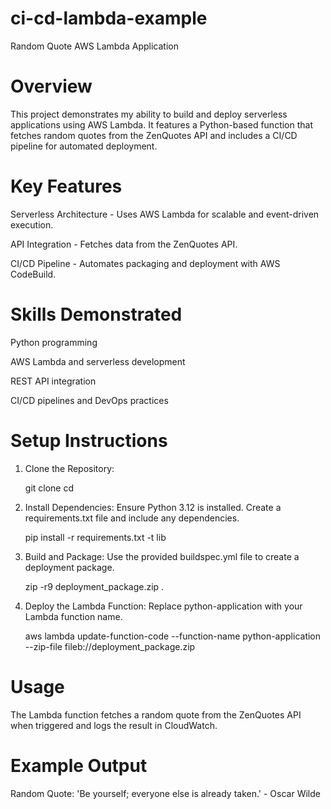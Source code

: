 # ci-cd-lambda-example

Random Quote AWS Lambda Application

# Overview

This project demonstrates my ability to build and deploy serverless applications using AWS Lambda. It features a Python-based function that fetches random quotes from the ZenQuotes API and includes a CI/CD pipeline for automated deployment.

# Key Features

Serverless Architecture - Uses AWS Lambda for scalable and event-driven execution.

API Integration - Fetches data from the ZenQuotes API.

CI/CD Pipeline - Automates packaging and deployment with AWS CodeBuild.

# Skills Demonstrated

Python programming

AWS Lambda and serverless development

REST API integration

CI/CD pipelines and DevOps practices

# Setup Instructions

1. Clone the Repository:

    git clone <repository-url>
    cd <repository-folder>

2. Install Dependencies:
    Ensure Python 3.12 is installed. Create a requirements.txt file and include any dependencies.

    pip install -r requirements.txt -t lib

3. Build and Package:
    Use the provided buildspec.yml file to create a deployment package.

    zip -r9 deployment_package.zip .

4. Deploy the Lambda Function:
    Replace python-application with your Lambda function name.

    aws lambda update-function-code --function-name python-application --zip-file fileb://deployment_package.zip

# Usage

The Lambda function fetches a random quote from the ZenQuotes API when triggered and logs the result in CloudWatch.

# Example Output

Random Quote: 'Be yourself; everyone else is already taken.' - Oscar Wilde

